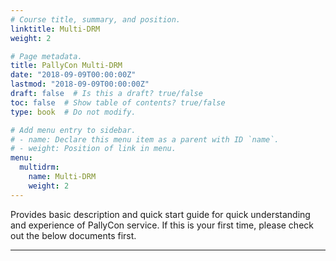 ```yaml
---
# Course title, summary, and position.
linktitle: Multi-DRM
weight: 2

# Page metadata.
title: PallyCon Multi-DRM
date: "2018-09-09T00:00:00Z"
lastmod: "2018-09-09T00:00:00Z"
draft: false  # Is this a draft? true/false
toc: false  # Show table of contents? true/false
type: book  # Do not modify.

# Add menu entry to sidebar.
# - name: Declare this menu item as a parent with ID `name`.
# - weight: Position of link in menu.
menu:
  multidrm:
    name: Multi-DRM
    weight: 2
---
```


Provides basic description and quick start guide for quick understanding and experience of PallyCon service. If this is your first time, please check out the below documents first.

---
